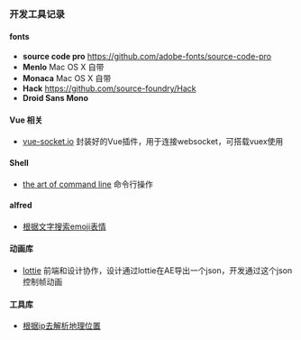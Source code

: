 ###  开发工具记录

#### fonts

+ **source code pro** https://github.com/adobe-fonts/source-code-pro
+ **Menlo** Mac OS X 自带
+ **Monaca** Mac OS X 自带
+ **Hack** https://github.com/source-foundry/Hack
+ **Droid Sans Mono**



#### Vue 相关

+ [vue-socket.io](https://github.com/MetinSeylan/Vue-Socket.io) 封装好的Vue插件，用于连接websocket，可搭载vuex使用



#### Shell

+ [the art of command line](https://github.com/jlevy/the-art-of-command-line) 命令行操作


#### alfred
+ [根据文字搜索emoji表情](https://github.com/sindresorhus/alfred-emoj)

#### 动画库
+ [lottie](https://github.com/airbnb/lottie-web) 前端和设计协作，设计通过lottie在AE导出一个json，开发通过这个json控制帧动画

#### 工具库
+ [根据ip去解析地理位置](https://github.com/bluesmoon/node-geoip)

